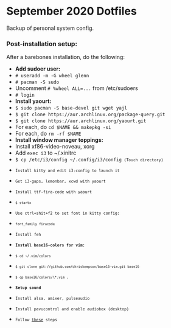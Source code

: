<h1> September 2020 Dotfiles </h1>

Backup of personal system config.

<h3> Post-installation setup: </h3>

<p>
    After a barebones installation, do the following:
</p>
<ul>
  <li><b>Add sudoer user:</b>
  <li><code># useradd -m -G wheel glenn</code>
  <li><code># pacman -S sudo</code>
  <li>Uncomment <code># %wheel ALL=...</code> from /etc/sudoers
  <li><code># login</code>
  <li><b>Install yaourt:</b>
  <li><code>$ sudo pacman -S base-devel git wget yajl</code>
  <li><code>$ git clone https://aur.archlinux.org/package-query.git</code>
  <li><code>$ git clone https://aur.archlinux.org/yaourt.git</code>
  <li>For each, do <code>cd $NAME && makepkg -si</code>
  <li>For each, do <code>rm -rf $NAME</code>
  <li><b>Install window manager toppings:</b>
  <li>Install xf86-video-noveau, xorg
  <li>Add <code>exec i3</code> to ~/.xinitrc
  <li><code>$ cp /etc/i3/config ~/.config/i3/config<code> (Touch directory)
  <li>Install kitty and edit i3-config to launch it
  <li>Get i3-gaps, lemonbar, xcwd with yaourt
  <li>Install ttf-fira-code with yaourt
  <li><code>$ startx</code>
  <li>Use ctrl+shit+f2 to set font in kitty config:
  <li><code>font_family firacode</code>
  <li>Install feh
  <li><b>Install base16-colors for vim:</b>
  <li><code>$ cd ~/.vim/colors</code>
  <li><code>$ git clone git://github.com/chriskempson/base16-vim.git base16</code>
  <li><code>$ cp base16/colors/\*.vim .</code>
  <li><b>Setup sound</b>
  <li>Install alsa, amixer, pulseaudio
  <li>Install pavucontrol and enable audiobox (desktop)
  <li>Follow <a href="https://medium.com/@gamunu/enable-high-quality-audio-on-linux-6f16f3fe7e1f">these</a> steps
</ul>

